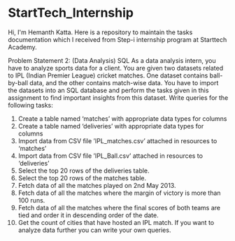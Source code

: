 # StartTech_Internship
Hi, I'm Hemanth Katta. Here is a repository to maintain the tasks documentation which I received from Step-i internship program at Starttech Academy.

Problem Statement 2: (Data Analysis)
SQL
As a data analysis intern, you have to analyze sports data for a client. You are given two datasets related to IPL (Indian Premier League) cricket matches. One dataset contains ball-by-ball data, and the other contains match-wise data. You have to import the datasets into an SQL database and perform the tasks given in this assignment to find important insights from this dataset.
Write queries for the following tasks:
1. Create a table named ‘matches’ with appropriate data types for columns
2. Create a table named ‘deliveries’ with appropriate data types for columns
3. Import data from CSV file ’IPL_matches.csv’ attached in resources to ‘matches’
4. Import data from CSV file ’IPL_Ball.csv’ attached in resources to ‘deliveries’
5. Select the top 20 rows of the deliveries table.
6. Select the top 20 rows of the matches table.
7. Fetch data of all the matches played on 2nd May 2013.
8. Fetch data of all the matches where the margin of victory is more than 100 runs.
9. Fetch data of all the matches where the final scores of both teams are tied and order it in descending order of the date.
10. Get the count of cities that have hosted an IPL match.
If you want to analyze data further you can write your own queries.
